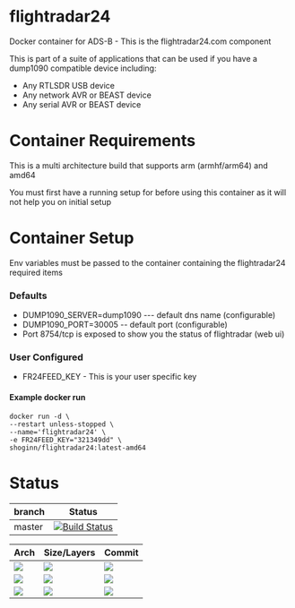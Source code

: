 # flightradar24
Docker container for ADS-B - This is the flightradar24.com component

This is part of a suite of applications that can be used if you have a dump1090 compatible device including:
* Any RTLSDR USB device
* Any network AVR or BEAST device
* Any serial AVR or BEAST device

# Container Requirements

This is a multi architecture build that supports arm (armhf/arm64) and amd64

You must first have a running setup for before using this container as it will not help you on initial setup

# Container Setup

Env variables must be passed to the container containing the flightradar24 required items

### Defaults
* DUMP1090_SERVER=dump1090 --- default dns name (configurable)
* DUMP1090_PORT=30005 -- default port (configurable)
* Port 8754/tcp is exposed to show you the status of flightradar (web ui)


### User Configured
* FR24FEED_KEY - This is your user specific key

#### Example docker run

```
docker run -d \
--restart unless-stopped \
--name='flightradar24' \
-e FR24FEED_KEY="321349dd" \
shoginn/flightradar24:latest-amd64

```
# Status
| branch | Status |
|--------|--------|
| master | [![Build Status](https://travis-ci.org/ShoGinn/flightradar24.svg?branch=master)](https://travis-ci.org/ShoGinn/flightradar24) |

| Arch | Size/Layers | Commit |
|------|-------------|--------|
[![](https://images.microbadger.com/badges/version/shoginn/flightradar24:latest-arm.svg)](https://microbadger.com/images/shoginn/flightradar24:latest-arm "Get your own version badge on microbadger.com") | [![](https://images.microbadger.com/badges/image/shoginn/flightradar24:latest-arm.svg)](https://microbadger.com/images/shoginn/flightradar24:latest-arm "Get your own image badge on microbadger.com") | [![](https://images.microbadger.com/badges/commit/shoginn/flightradar24:latest-arm.svg)](https://microbadger.com/images/shoginn/flightradar24:latest-arm "Get your own commit badge on microbadger.com")
[![](https://images.microbadger.com/badges/version/shoginn/flightradar24:latest-arm64.svg)](https://microbadger.com/images/shoginn/flightradar24:latest-arm64 "Get your own version badge on microbadger.com") | [![](https://images.microbadger.com/badges/image/shoginn/flightradar24:latest-arm64.svg)](https://microbadger.com/images/shoginn/flightradar24:latest-arm64 "Get your own image badge on microbadger.com") | [![](https://images.microbadger.com/badges/commit/shoginn/flightradar24:latest-arm64.svg)](https://microbadger.com/images/shoginn/flightradar24:latest-arm64 "Get your own commit badge on microbadger.com")
[![](https://images.microbadger.com/badges/version/shoginn/flightradar24:latest-amd64.svg)](https://microbadger.com/images/shoginn/flightradar24:latest-amd64 "Get your own version badge on microbadger.com") | [![](https://images.microbadger.com/badges/image/shoginn/flightradar24:latest-amd64.svg)](https://microbadger.com/images/shoginn/flightradar24:latest-amd64 "Get your own image badge on microbadger.com") | [![](https://images.microbadger.com/badges/commit/shoginn/flightradar24:latest-amd64.svg)](https://microbadger.com/images/shoginn/flightradar24:latest-amd64 "Get your own commit badge on microbadger.com")

